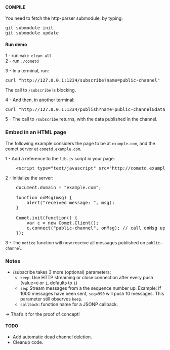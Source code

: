 #### COMPILE

You need to fetch the http-parser submodule, by typing:
<pre>
git submodule init
git submodule update
</pre>


#### Run demo
1 - run `make clean all`  
2 - run `./cometd`

3 - In a terminal, run:
<pre>
curl "http://127.0.0.1:1234/subscribe?name=public-channel"
</pre>
The call to `/subscribe` is blocking.


4 - And then, in another terminal:
<pre>
curl "http://127.0.0.1:1234/publish?name=public-channel&data=hello-world-of-comet"
</pre>

5 - The call to `/subscribe` returns, with the data published in the channel.


### Embed in an HTML page
The following example considers the page to be at `example.com`, and the comet server at `cometd.example.com`.

1 - Add a reference to the `lib.js` script in your page:
<pre>
	&lt;script type="text/javascript" src="http://cometd.example.com/lib.js?domain=example.com"&gt;&lt;/script&gt;
</pre>
2 - Initialize the server:
<pre>
	document.domain = "example.com";

	function onMsg(msg) {
		alert("received message: ", msg);
	}

	Comet.init(function() {
		var c = new Comet.Client();
		c.connect("public-channel", onMsg); // call onMsg upon reception of a message.
	});
</pre>
3 - The `notice` function will now receive all messages published on `public-channel`.


### Notes
* /subscribe takes 3 more (optional) parameters:
    * `keep`: Use HTTP streaming or close connection after every push (value=`0` or `1`, defaults to `1`)
    * `seq`: Stream messages from a the sequence number up. Example: If 1000 messages have been sent, `seq=990` will push 10 messages. This parameter still observes `keep`.
    * `callback`: function name for a JSONP callback.

→ That’s it for the proof of concept!

#### TODO
* Add automatic dead channel deletion.
* Cleanup code.
